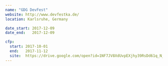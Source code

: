 ```yaml
---
name: "GDG DevFest"
website: http://www.devfestka.de/
location: Karlsruhe, Germany

date_start: 2017-12-09
date_end:   2017-12-09

cfp:
  start: 2017-10-01
  end:   2017-11-12
  site:  https://drive.google.com/open?id=1NF7JV8XdUvpEXjhy39RsDd61q_N_ObkRmYDzQOZ1qzg
---
```

